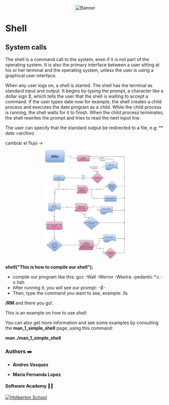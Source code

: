 <p align="center"><img src='https://marketing4ecommerce.net/wp-content/uploads/2018/06/GitHub-logo-2-imagen.jpg' alt='Banner' width=40%></p>

# Shell

## System calls
The shell is a command call to the system, even if it is not part of the operating system. It is also the primary interface between a user sitting at his or her terminal and the operating system, unless the user is using a graphical user interface.

When any user logs on, a shell is started. The shell has the terminal as standard input and output. It begins by typing the prompt, a character like a dollar sign *$*, which tells the user that the shell is waiting to accept a command. If the user types date now for example, the shell creates a child process and executes the date program as a child. While the child process is running, the shell waits for it to finish. When the child process terminates, the shell rewrites the prompt and tries to read the next input line.

The user can specify that the standard output be redirected to a file, e.g:
        ** date >archivo 


cambiar el flujo -> <p align="center"><img src='https://github.com/ferchislopez0910/simple_shell/blob/main/flowchart_shell.jpg' alt='Banner' width=50%></p> 

**_shell_("This is how to compile our shell");** 
 - compile our program like this:
        gcc -Wall -Werror -Wextra -pedantic *.c -o hsh
 - After running it, you will see our prompt:
        *-$-*
 - Then, type the command you want to see, example:
        /ls


**/RM** 
and there you go!.

This is an example on how to use _shell_: 



You can also get more information and see some examples by consulting the **man_1_simple_shell** page, using this command:

**man ./man_1_simple_shell**

### Authors :black_nib:

* __Andres Vasquez__

* __Maria Fernanda Lopez__

#### Software Academy 👨‍💻

<p aling="center">
<a href="https://www.holbertonschool.com" target="_blank">
<img src="http://www.holbertonschool.com/holberton-logo.png" alt="Holberton School"  /></a>
</p>

